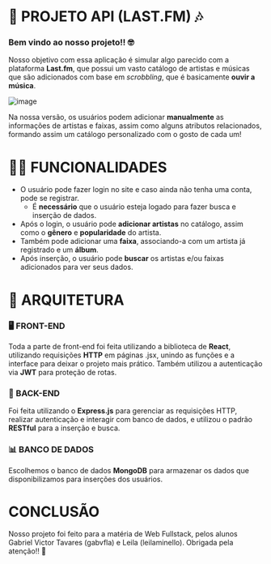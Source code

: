 # 🎵 PROJETO API (LAST.FM) 🎶

### <b>Bem vindo ao nosso projeto!!</b> 🤓

Nosso objetivo com essa aplicação é simular algo parecido com a plataforma <b>Last.fm</b>, que possui um vasto catálogo de artistas e músicas
que são adicionados com base em <i>scrobbling</i>, que é basicamente <b>ouvir a música</b>. 

![image](https://github.com/user-attachments/assets/74817e37-5a0a-4b2a-8cad-53374c42b82f)

Na nossa versão, os usuários podem adicionar <b>manualmente</b> as informações de artistas e faixas, assim como alguns atributos relacionados, 
formando assim um catálogo personalizado com o gosto de cada um!

# 🧑‍💻 FUNCIONALIDADES

- O usuário pode fazer login no site e caso ainda não tenha uma conta, pode se registrar.
  - É <b>necessário</b> que o usuário esteja logado para fazer busca e inserção de dados.
- Após o login, o usuário pode <b>adicionar artistas</b> no catálogo, assim como o <b>gênero</b> e <b>popularidade</b> do artista.
- Também pode adicionar uma <b>faixa</b>, associando-a com um artista já registrado e um <b>álbum</b>.
- Após inserção, o usuário pode <b>buscar</b> os artistas e/ou faixas adicionados para ver seus dados.

# 🔨 ARQUITETURA

### 🖥️ FRONT-END
Toda a parte de front-end foi feita utilizando a biblioteca de <b>React</b>, utilizando requisições <b>HTTP</b> em páginas .jsx, unindo as funções
e a interface para deixar o projeto mais prático. Também utilizou a autenticação via <b>JWT</b> para proteção de rotas.

### 🚪 BACK-END
Foi feita utilizando o <b>Express.js</b> para gerenciar as requisições HTTP, realizar autenticação e interagir com banco de dados,
e utilizou o padrão <b>RESTful</b> para a inserção e busca.

### 📊 BANCO DE DADOS
Escolhemos o banco de dados <b>MongoDB</b> para armazenar os dados que disponibilizamos para inserções dos usuários.

# CONCLUSÃO

Nosso projeto foi feito para a matéria de Web Fullstack, pelos alunos Gabriel Victor Tavares (gabvfla) e Leila (leilaminello).
Obrigada pela atenção!! 💌
